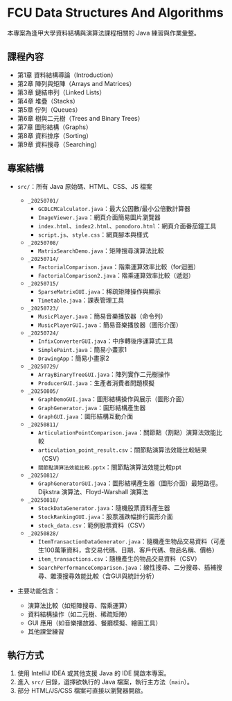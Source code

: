 # FCU Data Structures And Algorithms

本專案為逢甲大學資料結構與演算法課程相關的 Java 練習與作業彙整。

## 課程內容

- 第1章 資料結構導論（Introduction）
- 第2章 陣列與矩陣（Arrays and Matrices）
- 第3章 鏈結串列（Linked Lists）
- 第4章 堆疊（Stacks）
- 第5章 佇列（Queues）
- 第6章 樹與二元樹（Trees and Binary Trees）
- 第7章 圖形結構（Graphs）
- 第8章 資料排序（Sorting）
- 第9章 資料搜尋（Searching）

## 專案結構

- `src/`：所有 Java 原始碼、HTML、CSS、JS 檔案
    - `_20250701/`
        - `GCDLCMCalculator.java`：最大公因數/最小公倍數計算器
        - `ImageViewer.java`：網頁介面簡易圖片瀏覽器
        - `index.html`、`index2.html`、`pomodoro.html`：網頁介面番茄鐘工具
        - `script.js`、`style.css`：網頁腳本與樣式
    - `_20250708/`
        - `MatrixSearchDemo.java`：矩陣搜尋演算法比較
    - `_20250714/`
        - `FactorialComparison.java`：階乘運算效率比較（for迴圈）
        - `FactorialComparison2.java`：階乘運算效率比較（遞迴）
    - `_20250715/`
        - `SparseMatrixGUI.java`：稀疏矩陣操作與顯示
        - `Timetable.java`：課表管理工具
    - `_20250723/`
        - `MusicPlayer.java`：簡易音樂播放器（命令列）
        - `MusicPlayerGUI.java`：簡易音樂播放器（圖形介面）
    - `_20250724/`
        - `InfixConverterGUI.java`：中序轉後序運算式工具
        - `SimplePaint.java`：簡易小畫家1
        - `DrawingApp`：簡易小畫家2
    - `_20250729/`
        - `ArrayBinaryTreeGUI.java`：陣列實作二元樹操作
        - `ProducerGUI.java`：生產者消費者問題模擬
    - `_20250805/`
        - `GraphDemoGUI.java`：圖形結構操作與展示（圖形介面）
        - `GraphGenerator.java`：圖形結構產生器
        - `GraphGUI.java`：圖形結構互動介面
    - `_20250811/`
        - `ArticulationPointComparison.java`：關節點（割點）演算法效能比較
        - `articulation_point_result.csv`：關節點演算法效能比較結果（CSV）
        - `關節點演算法效能比較.pptx`：關節點演算法效能比較ppt
    - `_20250812/`
        - `GraphGeneratorGUI.java`：圖形結構產生器（圖形介面）最短路徑。Dijkstra 演算法、Floyd-Warshall 演算法
    - `_20250818/`
        - `StockDataGenerator.java`：隨機股票資料產生器
        - `StockRankingGUI.java`：股票漲跌幅排行圖形介面
        - `stock_data.csv`：範例股票資料（CSV）
    - `_20250828/`
        - `ItemTransactionDataGenerator.java`：隨機產生物品交易資料（可產生100萬筆資料，含交易代碼、日期、客戶代碼、物品名稱、價格）
        - `item_transactions.csv`：隨機產生的物品交易資料（CSV）
        - `SearchPerformanceComparison.java`：線性搜尋、二分搜尋、插補搜尋、雜湊搜尋效能比較（含GUI與統計分析）
          
- 主要功能包含：
    - 演算法比較（如矩陣搜尋、階乘運算）
    - 資料結構操作（如二元樹、稀疏矩陣）
    - GUI 應用（如音樂播放器、餐廳模擬、繪圖工具）
    - 其他課堂練習

## 執行方式

1. 使用 IntelliJ IDEA 或其他支援 Java 的 IDE 開啟本專案。
2. 進入 `src/` 目錄，選擇欲執行的 Java 檔案，執行主方法（`main`）。
3. 部分 HTML/JS/CSS 檔案可直接以瀏覽器開啟。
